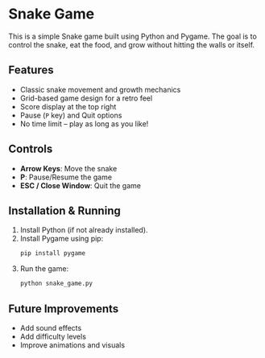 # Snake Game

This is a simple Snake game built using Python and Pygame. The goal is to control the snake, eat the food, and grow without hitting the walls or itself.

## Features

- Classic snake movement and growth mechanics
- Grid-based game design for a retro feel
- Score display at the top right
- Pause (`P` key) and Quit options
- No time limit – play as long as you like!

## Controls

- **Arrow Keys**: Move the snake
- **P**: Pause/Resume the game
- **ESC / Close Window**: Quit the game

## Installation & Running

1. Install Python (if not already installed).
2. Install Pygame using pip:
   ```sh
   pip install pygame
   ```
3. Run the game:
   ```sh
   python snake_game.py
   ```

## Future Improvements

- Add sound effects
- Add difficulty levels
- Improve animations and visuals

